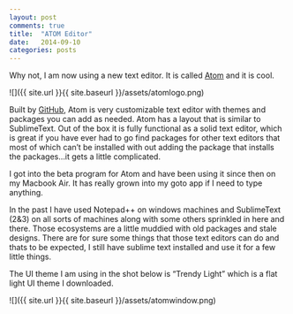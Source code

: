 ```yaml
---
layout: post
comments: true
title:  "ATOM Editor"
date:   2014-09-10
categories: posts
---
```




Why not, I am now using a new text editor. It is called [Atom][atomio] and it is cool.

![]({{ site.url }}{{ site.baseurl }}/assets/atomlogo.png)

Built by [GitHub][githublink], Atom is very customizable text editor with themes and packages you can add as needed. Atom has a layout that is similar to SublimeText. Out of the box it is fully functional as a solid text editor, which is great if you have ever had to go find packages for other text editors that most of which can’t be installed with out adding the package that installs the packages…it gets a little complicated.

I got into the beta program for Atom and have been using it since then on my Macbook Air. It has really grown into my goto app if I need to type anything.

In the past I have used Notepad++ on windows machines and SublimeText (2&3) on all sorts of machines along with some others sprinkled in here and there. Those ecosystems are a little muddied with old packages and stale designs. There are for sure some things that those text editors can do and thats to be expected, I still have sublime text installed and use it for a few little things.

The UI theme I am using in the shot below is “Trendy Light” which is a flat light UI theme I downloaded.


![]({{ site.url }}{{ site.baseurl }}/assets/atomwindow.png)


[atomio]:      http://atom.io
[githublink]:      http://github.com
